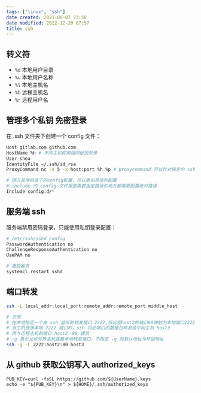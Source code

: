 ```yaml
---
tags: ["linux", "ssh"]
date created: 2021-06-07 23:50
date modified: 2022-12-20 07:57
title: ssh
---
```

## 转义符
- `%d` 本地用户目录
- `%u` 本地用户名称
- `%l` 本地主机名
- `%h` 远程主机名
- `%r` 远程用户名

## 管理多个私钥 免密登录

在 .ssh 文件夹下创建一个 config 文件：

```bash
Host gitlab.com github.com
HostName %h # 不同主机使用相同秘钥登录
User shea
IdentityFile ~/.ssh/id_rsa
ProxyCommand nc -X 5 -x host:port %h %p # proxycommand 可以针对指定的 ssh 实现代理

# 倒入其他目录下的config配置，可以更加灵活的配置
# include 的 config 文件里面需要指定路径的地方都需要配置绝对路径
Include config.d/*  
```

## 服务端 ssh

服务端禁用密码登录，只能使用私钥登录配置：

```bash
# /etc/ssh/sshd_config
PasswordAuthentication no
ChallengeResponseAuthentication no
UsePAM no

# 重启服务
systemcl restart sshd
```

## 端口转发

```bash
ssh -L local_addr:local_port:remote_addr:remote_port middle_host

# 示例
# 在本地指定一个由 ssh 监听的转发端口 2222,将远程host2的端口80映射为本地端口2222
# 当主机连接本地 2222 端口时，ssh 将此端口的数据包转发给中间主机 host3
# 再与远程主机的端口 host2：80 通信
# -g 表示允许外界主机连接本地转发端口，不指定 -g 则默认地址为环回地址
ssh -g -L 2222:host2:80 host3
```

## 从 github 获取公钥写入 authorized_keys
```shell
PUB_KEY=curl -fsSL https://github.com/${UserName}.keys
echo -e "${PUB_KEY}\n" > ${HOME}/.ssh/authorized_keys
```